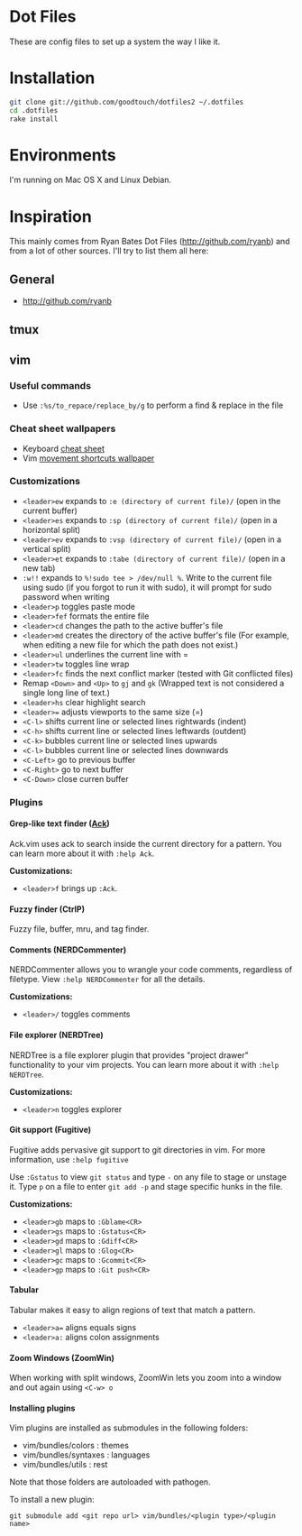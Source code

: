 # Dot Files

These are config files to set up a system the way I like it.

# Installation

``` bash
git clone git://github.com/goodtouch/dotfiles2 ~/.dotfiles
cd .dotfiles
rake install
```

# Environments

I'm running on Mac OS X and Linux Debian.

# Inspiration

This mainly comes from Ryan Bates Dot Files (http://github.com/ryanb) and from a lot of other sources.
I'll try to list them all here:

## General

- http://github.com/ryanb

## tmux

## vim

### Useful commands

- Use `:%s/to_repace/replace_by/g` to perform a find & replace in the file

### Cheat sheet wallpapers

- Keyboard [cheat sheet](http://walking-without-crutches.heroku.com/image/images/vi-vim-cheat-sheet.png)
- Vim [movement shortcuts wallpaper](http://naleid.com/blog/2010/10/04/vim-movement-shortcuts-wallpaper/)

### Customizations

- `<leader>ew` expands to `:e (directory of current file)/` (open in the current buffer)
- `<leader>es` expands to `:sp (directory of current file)/` (open in a horizontal split)
- `<leader>ev` expands to `:vsp (directory of current file)/` (open in a vertical split)
- `<leader>et` expands to `:tabe (directory of current file)/` (open in a new tab)
- `:w!!` expands to `%!sudo tee > /dev/null %`. Write to the current file using sudo (if you forgot to run it with sudo), it will prompt for sudo password when writing
- `<leader>p` toggles paste mode
- `<leader>fef` formats the entire file
- `<leader>cd` changes the path to the active buffer's file
- `<leader>md` creates the directory of the active buffer's file (For example, when editing a new file for which the path does not exist.)
- `<leader>ul` underlines the current line with =
- `<leader>tw` toggles line wrap
- `<leader>fc` finds the next conflict marker (tested with Git conflicted files)
- Remap `<Down>` and `<Up>` to `gj` and `gk` (Wrapped text is not considered a single long line of text.)
- `<leader>hs` clear highlight search
- `<leader>=` adjusts viewports to the same size (<C-w>=)
- `<C-l>` shifts current line or selected lines rightwards (indent)
- `<C-h>` shifts current line or selected lines leftwards (outdent)
- `<C-k>` bubbles current line or selected lines upwards
- `<C-l>` bubbles current line or selected lines downwards
- `<C-Left>` go to previous buffer
- `<C-Right>` go to next buffer
- `<C-Down>` close curren buffer

### Plugins

#### Grep-like text finder ([Ack](https://github.com/mileszs/ack.vim))

Ack.vim uses ack to search inside the current directory for a pattern. You can learn more about it with `:help Ack`.

**Customizations:**

- `<leader>f` brings up `:Ack`.

#### Fuzzy finder (CtrlP)

Fuzzy file, buffer, mru, and tag finder.

#### Comments (NERDCommenter)

NERDCommenter allows you to wrangle your code comments, regardless of filetype. View `:help NERDCommenter` for all the details.

**Customizations:**

- `<leader>/` toggles comments

#### File explorer (NERDTree)

NERDTree is a file explorer plugin that provides "project drawer" functionality to your vim projects. You can learn more about it with `:help NERDTree`.

**Customizations:**

- `<leader>n` toggles explorer

#### Git support (Fugitive)

Fugitive adds pervasive git support to git directories in vim. For more information, use `:help fugitive`

Use `:Gstatus` to view `git status` and type `-` on any file to stage or unstage it.
Type `p` on a file to enter `git add -p` and stage specific hunks in the file.

**Customizations:**

- `<leader>gb` maps to `:Gblame<CR>`
- `<leader>gs` maps to `:Gstatus<CR>`
- `<leader>gd` maps to `:Gdiff<CR>`
- `<leader>gl` maps to `:Glog<CR>`
- `<leader>gc` maps to `:Gcommit<CR>`
- `<leader>gp` maps to `:Git push<CR>`

#### Tabular

Tabular makes it easy to align regions of text that match a pattern.

- `<leader>a=` aligns equals signs
- `<leader>a:` aligns colon assignments

#### Zoom Windows (ZoomWin)

When working with split windows, ZoomWin lets you zoom into a window and out again using `<C-w> o`

#### Installing plugins

Vim plugins are installed as submodules in the following folders:

- vim/bundles/colors : themes
- vim/bundles/syntaxes : languages
- vim/bundles/utils : rest

Note that those folders are autoloaded with pathogen.

To install a new plugin:

```
git submodule add <git repo url> vim/bundles/<plugin type>/<plugin name>
```

